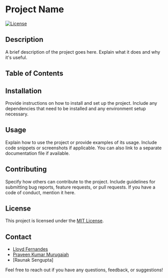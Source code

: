 # Project Name

[![License](https://img.shields.io/badge/License-GPL-blue.svg)](LICENSE)

## Description

A brief description of the project goes here. Explain what it does and why it's useful.

## Table of Contents


## Installation

Provide instructions on how to install and set up the project. Include any dependencies that need to be installed and any environment setup necessary.

## Usage

Explain how to use the project or provide examples of its usage. Include code snippets or screenshots if applicable. You can also link to a separate documentation file if available.

## Contributing

Specify how others can contribute to the project. Include guidelines for submitting bug reports, feature requests, or pull requests. If you have a code of conduct, mention it here.

## License

This project is licensed under the [MIT License](LICENSE).

## Contact

- [Lloyd Fernandes](https://github.com/lloydf96)
- [Praveen Kumar Murugaiah](https://github.com/praveen-kumar-data-science)
- [Raunak Sengupta]

Feel free to reach out if you have any questions, feedback, or suggestions!
